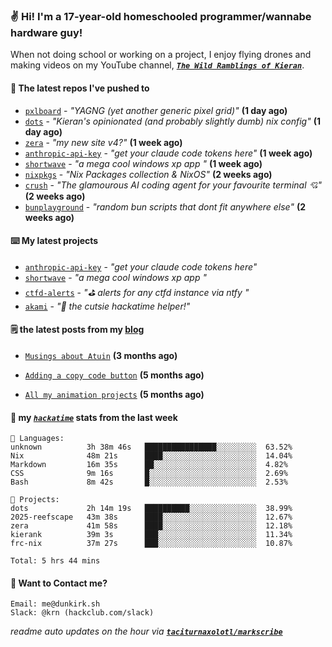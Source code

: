 ### ✌️ Hi! I'm a 17-year-old homeschooled programmer/wannabe hardware guy!

When not doing school or working on a project, I enjoy flying drones and making videos on my YouTube channel, [**_`The Wild Ramblings of Kieran`_**](https://youtube.com/@kieran.rambles).

#### 👷 The latest repos I've pushed to

- [`pxlboard`](https://github.com/taciturnaxolotl/pxlboard) - _"YAGNG (yet another generic pixel grid)"_ **(1 day ago)**
- [`dots`](https://github.com/taciturnaxolotl/dots) - _"Kieran's opinionated (and probably slightly dumb) nix config"_ **(1 day ago)**
- [`zera`](https://github.com/taciturnaxolotl/zera) - _"my new site v4?"_ **(1 week ago)**
- [`anthropic-api-key`](https://github.com/taciturnaxolotl/anthropic-api-key) - _"get your claude code tokens here"_ **(1 week ago)**
- [`shortwave`](https://github.com/taciturnaxolotl/shortwave) - _"a mega cool windows xp app "_ **(1 week ago)**
- [`nixpkgs`](https://github.com/NixOS/nixpkgs) - _"Nix Packages collection & NixOS"_ **(2 weeks ago)**
- [`crush`](https://github.com/charmbracelet/crush) - _"The glamourous AI coding agent for your favourite terminal 💘"_ **(2 weeks ago)**
- [`bunplayground`](https://github.com/taciturnaxolotl/bunplayground) - _"random bun scripts that dont fit anywhere else"_ **(2 weeks ago)**

#### ⌨️ My latest projects

- [`anthropic-api-key`](https://github.com/taciturnaxolotl/anthropic-api-key) - _"get your claude code tokens here"_
- [`shortwave`](https://github.com/taciturnaxolotl/shortwave) - _"a mega cool windows xp app "_
- [`ctfd-alerts`](https://github.com/taciturnaxolotl/ctfd-alerts) - _"⛳ alerts for any ctfd instance via ntfy "_
- [`akami`](https://github.com/taciturnaxolotl/akami) - _"🌷 the cutsie hackatime helper!"_

#### 🗒️ the latest posts from my [blog](https://dunkirk.sh)

- [`Musings about Atuin`](https://dunkirk.sh/blog/atuin/) **(3 months ago)**

- [`Adding a copy code button`](https://dunkirk.sh/blog/adding-a-copy-button/) **(5 months ago)**

- [`All my animation projects`](https://dunkirk.sh/blog/my-animations/) **(5 months ago)**



#### 📡 my [_`hackatime`_](https://waka.hackclub.com) stats from the last week

```text
💾 Languages:
unknown          3h 38m 46s   ████████████████░░░░░░░░░  63.52%
Nix              48m 21s      ████░░░░░░░░░░░░░░░░░░░░░  14.04%
Markdown         16m 35s      ██░░░░░░░░░░░░░░░░░░░░░░░  4.82%
CSS              9m 16s       █░░░░░░░░░░░░░░░░░░░░░░░░  2.69%
Bash             8m 42s       █░░░░░░░░░░░░░░░░░░░░░░░░  2.53%

💼 Projects:
dots             2h 14m 19s   ██████████░░░░░░░░░░░░░░░  38.99%
2025-reefscape   43m 38s      ████░░░░░░░░░░░░░░░░░░░░░  12.67%
zera             41m 58s      ████░░░░░░░░░░░░░░░░░░░░░  12.18%
kierank          39m 3s       ███░░░░░░░░░░░░░░░░░░░░░░  11.34%
frc-nix          37m 27s      ███░░░░░░░░░░░░░░░░░░░░░░  10.87%

Total: 5 hrs 44 mins
```

#### 📮 Want to Contact me?

```text
Email: me@dunkirk.sh
Slack: @krn (hackclub.com/slack)
```

_readme auto updates on the hour via [**`taciturnaxolotl/markscribe`**](https://github.com/taciturnaxolotl/markscribe)_
